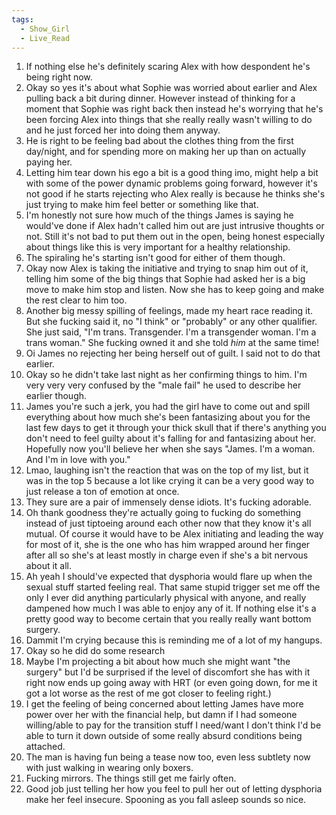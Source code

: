 ```yaml
---
tags:
  - Show_Girl
  - Live_Read
---
```

1. If nothing else he's definitely scaring Alex with how despondent he's being right now.
2. Okay so yes it's about what Sophie was worried about earlier and Alex pulling back a bit during dinner. However instead of thinking for a moment that Sophie was right back then instead he's worrying that he's been forcing Alex into things that she really really wasn't willing to do and he just forced her into doing them anyway. 
3. He is right to be feeling bad about the clothes thing from the first day/night, and for spending more on making her up than on actually paying her. 
4. Letting him tear down his ego a bit is a good thing imo, might help a bit with some of the power dynamic problems going forward, however it's not good if he starts rejecting who Alex really is because he thinks she's just trying to make him feel better or something like that.
5. I'm honestly not sure how much of the things James is saying he would've done if Alex hadn't called him out are just intrusive thoughts or not. Still it's not bad to put them out in the open, being honest especially about things like this is very important for a healthy relationship.
6. The spiraling he's starting isn't good for either of them though. 
7. Okay now Alex is taking the initiative and trying to snap him out of it, telling him some of the big things that Sophie had asked her is a big move to make him stop and listen. Now she has to keep going and make the rest clear to him too.
8. Another big messy spilling of feelings, made my heart race reading it. But she fucking said it, no "I think" or "probably" or any other qualifier. She just said, "I'm trans. Transgender. I'm a transgender woman. I'm a trans woman." She fucking owned it and she told *him* at the same time!
9. Oi James no rejecting her being herself out of guilt. I said not to do that earlier.
10. Okay so he didn't take last night as her confirming things to him. I'm very very very confused by the "male fail" he used to describe her earlier though.
11. James you're such a jerk, you had the girl have to come out and spill everything about how much she's been fantasizing about you for the last few days to get it through your thick skull that if there's anything you don't need to feel guilty about it's falling for and fantasizing about her. Hopefully now you'll believe her when she says "James. I'm a woman. And I'm in love with you."
12. Lmao, laughing isn't the reaction that was on the top of my list, but it was in the top 5 because a lot like crying it can be a very good way to just release a ton of emotion at once.
13. They sure are a pair of immensely dense idiots. It's fucking adorable.
14. Oh thank goodness they're actually going to fucking do something instead of just tiptoeing around each other now that they know it's all mutual. Of course it would have to be Alex initiating and leading the way for most of it, she is the one who has him wrapped around her finger after all so she's at least mostly in charge even if she's a bit nervous about it all.
15. Ah yeah I should've expected that dysphoria would flare up when the sexual stuff started feeling real. That same stupid trigger set me off the only I ever did anything particularly physical with anyone, and really dampened how much I was able to enjoy any of it. If nothing else it's a pretty good way to become certain that you really really want bottom surgery.
16. Dammit I'm crying because this is reminding me of a lot of my hangups.
17. Okay so he did do some research
18. Maybe I'm projecting a bit about how much she might want "the surgery" but I'd be surprised if the level of discomfort she has with it right now ends up going away with HRT (or even going down, for me it got a lot worse as the rest of me got closer to feeling right.)
19. I get the feeling of being concerned about letting James have more power over her with the financial help, but damn if I had someone willing/able to pay for the transition stuff I need/want I don't think I'd be able to turn it down outside of some really absurd conditions being attached.
20. The man is having fun being a tease now too, even less subtlety now with just walking in wearing only boxers.
21. Fucking mirrors. The things still get me fairly often. 
22. Good job just telling her how you feel to pull her out of letting dysphoria make her feel insecure. Spooning as you fall asleep sounds so nice.